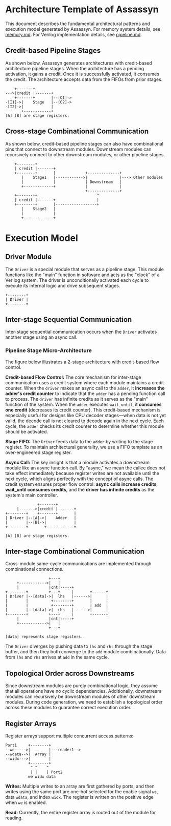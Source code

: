 # Architecture Template of Assassyn

This document describes the fundamental architectural patterns and execution model generated by Assassyn.
For memory system details, see [memory.md](./memory.md).
For Verilog implementation details, see [pipeline.md](../internal/pipeline.md).

## Credit-based Pipeline Stages

As shown below, Assassyn generates architectures with credit-based architecture pipeline
stages. When the architecture has a pending activation, it gains a credit. Once it is
successfully activated, it consumes the credit. The architecture accepts data from the
FIFOs from prior stages.

````
    +-------+
--->|credit |-------+
    +-------+       |--[O1]->
-[I1]->|    Stage   |--[O2]->
-[I2]->|            |
       +------------+
[A] [B] are stage registers.

````

## Cross-stage Combinational Communication

As shown below, credit-based pipeline stages can also have combinational pins
that connect to downstream modules. Downstream modules can recursively
connect to other downstream modules, or other pipeline stages.

````
    +--------+
    | credit |-------+
    +--------+       |             +--------------+
       |    Stage1   |------------>|              |---> Other modules
       |             |             | Downstream   |
       +-------------+             |              |
                                   +--------------+
    +--------+                          ^
    | credit |-------+                  |
    +--------+       |------------------+
       |    Stage2   |
       |             |
       +-------------+
````

# Execution Model

## Driver Module

The `Driver` is a special module that serves as a pipeline stage. This module functions like the "main" function in software and acts as the "clock" of a Verilog system. The driver is unconditionally activated each cycle to execute its internal logic and drive subsequent stages.

```
+--------+
| Driver |
+--------+
```

## Inter-stage Sequential Communication

Inter-stage sequential communication occurs when the `Driver` activates another stage using an async call.

### Pipeline Stage Micro-Architecture

The figure below illustrates a 2-stage architecture with credit-based flow control.

**Credit-based Flow Control:** The core mechanism for inter-stage communication uses a credit system where each module maintains a credit counter. When the `driver` makes an async call to the `adder`, it **increases the adder's credit counter** to indicate that the `adder` has a pending function call to process. The `driver` has infinite credits as it serves as the "main" function of the system. When the `adder` executes `wait_until`, it **consumes one credit** (decreases its credit counter). This credit-based mechanism is especially useful for designs like CPU decoder stages—when data is not yet valid, the decode call is not cleared to decode again in the next cycle. Each cycle, the `adder` checks its credit counter to determine whether this module should be activated.

**Stage FIFO:** The `Driver` feeds data to the `adder` by writing to the stage register. To maintain architectural generality, we use a FIFO template as an over-engineered stage register.

**Async Call:** The key insight is that a module activates a downstream module like an async function call. By "async," we mean the callee does not take effect immediately because register writes are not available until the next cycle, which aligns perfectly with the concept of async calls. The credit system ensures proper flow control: **async calls increase credits**, **wait_until consumes credits**, and the **driver has infinite credits** as the system's main controller.

```
              +-------+
     |------->|credit |-------+
+--------+    +-------+       |
| Driver |--[A]->|    Adder   |
|        |--[B]->|            |
+--------+       +------------+

[A] [B] are stage registers.
```

## Inter-stage Combinational Communication

Cross-module same-cycle communications are implemented through combinational connections.

```
                   +---+
     +------------>|   |
     |             |cnt|-----+
+--------+         +---+     |       +------+
| Driver |--[data]->|  lhs   |------>|      |
|        |          +--------+       |      |
|        |          +--------+       | add  |
|        |--[data]->|  rhs   |------>|      |
+--------+         +---+     |       +------+
     |             |cnt|-----+
     +------------>|   |
                   +---+

[data] represents stage registers.
```

The `Driver` diverges by pushing data to `lhs` and `rhs` through the stage buffer, and then they both converge to the `add` module combinationally. Data from `lhs` and `rhs` arrives at `add` in the same cycle.

## Topological Order across Downstreams

Since downstream modules are purely combinational logic, they assume that all operations have no cyclic dependencies. Additionally, downstream modules can recursively be downstream modules of other downstream modules. During code generation, we need to establish a topological order across these modules to guarantee correct execution order.

## Register Arrays

Register arrays support multiple concurrent access patterns:

```
Port1     +--------+
--we----->|        |---reader1-->
--wdata-->|  Array |
--widx--->|        |
          +--------+
           ^ ^    ^
           | |    | Port2
          we widx data
```

**Writes:** Multiple writes to an array are first gathered by ports, and then writes using the same port are one-hot selected for the enable signal `we`, data `wdata`, and index `widx`. The register is written on the positive edge when `we` is enabled.

**Read:** Currently, the entire register array is routed out of the module for reading.
